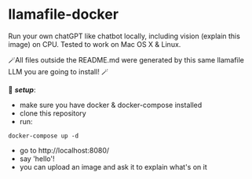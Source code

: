 # llamafile-docker

Run your own chatGPT like chatbot locally, including vision (explain this image) on CPU. Tested to work on Mac OS X & Linux. 

🪄All files outside the README.md were generated by this same llamafile LLM you are going to install! 🪄

:eyes: ***setup***:
  - make sure you have docker & docker-compose installed
  - clone this repository
  - run:

```
docker-compose up -d 
```
  - go to http://localhost:8080/
  - say 'hello'! 
  - you can upload an image and ask it to explain what's on it
